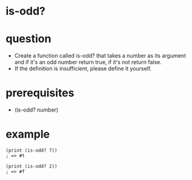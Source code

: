 # is-odd?

# question
- Create a function called is-odd? that takes a number as its argument and if it's an odd number return true, if it's not return false.
- If the definition is insufficient, please define it yourself.

# prerequisites

- (is-odd? number)

# example

```
(print (is-odd? 7)) 
; => #t

(print (is-odd? 2)) 
; => #f
```